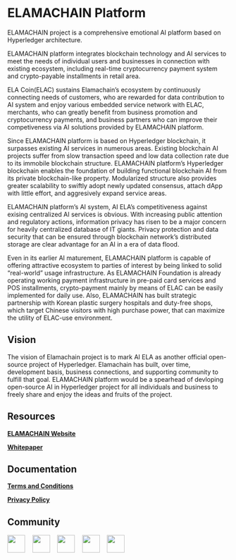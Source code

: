 # ELAMACHAIN Platform

ELAMACHAIN project is a comprehensive emotional AI platform based on Hyperledger architecture.

ELAMACHAIN platform integrates blockchain technology and AI services to meet the needs of individual
users and businesses in connection with existing ecosystem, including real-time cryptocurrency payment
system and crypto-payable installments in retail area.

ELA Coin(ELAC) sustains Elamachain’s ecosystem by continuously connecting needs of customers, who are
rewarded for data contribution to AI system and enjoy various embedded service network with ELAC, merchants,
who can greatly benefit from business promotion and cryptocurrency payments, and business partners who can
improve their competiveness via AI solutions provided by ELAMACHAIN platform.

Since ELAMACHAIN platform is based on Hyperledger blockchain, it surpasses existing AI services in numerous
areas. Existing blockchain AI projects suffer from slow transaction speed and low data collection rate due to
its immobile blockchain structure. ELAMACHAIN platform’s Hyperledger blockchain enables the foundation of building
functional blockchain AI from its private blockchain-like property. Modularized structure also provides greater
scalability to swiftly adopt newly updated consensus, attach dApp with little effort, and aggresively expand service areas.

ELAMACHAIN platform’s AI system, AI ELA’s competitiveness against exising centralized AI services is obvious.
With increasing public attention and regulatory actions, information privacy has risen to be a major concern for
heavily centralized database of IT giants. Privacy protection and data security that can be ensured through blockchain
network’s distributed storage are clear advantage for an AI in a era of data flood.

Even in its earlier AI maturement, ELAMACHAIN platform is capable of offering attractive ecosystem to parties
of interest by being linked to solid “real-world” usage infrastructure. As ELAMACHAIN Foundation is already operating
working payment infrastructure in pre-paid card services and POS installments, crypto-payment mainly by means of ELAC
can be easily implemented for daily use. Also, ELAMACHAIN has built strategic partnership with Korean plastic surgery
hospitals and duty-free shops, which target Chinese visitors with high purchase power, that can maximize the utility of
ELAC-use environment.

## Vision

The vision of Elamachain project is to mark AI ELA as another official open-source project of Hyperledger. Elamachain
has built, over time, development basis, business connections, and supporting community to fulfill that goal.
ELAMACHAIN platform would be a spearhead of devloping open-source AI in Hyperledger project for all individuals and
business to freely share and enjoy the ideas and fruits of the project.

## Resources
<b><a href="https://www.elamachain.io">ELAMACHAIN Website</a>

<a href="https://www.elamachain.io/img/whitepaper.pdf">Whitepaper</a>

## Documentation

<b><a href="https://www.elamachain.io/assets/files/terms_en.pdf">Terms and Conditions</a>

<a href="https://www.elamachain.io/assets/files/privacy_policy_en.pdf">Privacy Policy</a></b>

## Community
<a href="https://medium.com/@elamachain"><img src="https://simpleicons.org/icons/medium.svg" height=40 widht=40></a>&nbsp;&nbsp;&nbsp;&nbsp;
<a href="https://www.youtube.com/channel/UCVVhhhfp8ywnsg5sdRnImPg"><img src="https://simpleicons.org/icons/youtube.svg" height=40 widht=40></a>&nbsp;&nbsp;&nbsp;&nbsp;
<a href="https://t.me/elamachain"><img src ="https://simpleicons.org/icons/telegram.svg" height=40 widht=40 ></a>&nbsp;&nbsp;&nbsp;&nbsp;
<a href="https://bitcointalk.org/index.php?topic=4984655"><img src ="https://simpleicons.org/icons/bitcoin.svg" height=40 widht=40 ></a>&nbsp;&nbsp;&nbsp;&nbsp;
<a href="https://www.facebook.com/elamachain"><img src="https://simpleicons.org/icons/facebook.svg" height=40 widht=40></a>
